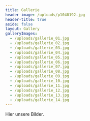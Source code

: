 ```yaml
---
title: Gallerie
header-image: /uploads/p1040192.jpg
header-title: true
aside: false
layout: Gallery
galleryImages:
  - /uploads/gallerie_01.jpg
  - /uploads/gallerie_02.jpg
  - /uploads/gallerie_03.jpg
  - /uploads/gallerie_04.jpg
  - /uploads/gallerie_05.jpg
  - /uploads/gallerie_06.jpg
  - /uploads/gallerie_07.jpg
  - /uploads/gallerie_08.jpg
  - /uploads/gallerie_09.jpg
  - /uploads/gallerie_10.jpg
  - /uploads/gallerie_11.jpg
  - /uploads/gallerie_12.jpg
  - /uploads/gallerie_13.jpg
  - /uploads/gallerie_14.jpg
---
```

Hier unsere Bilder.
